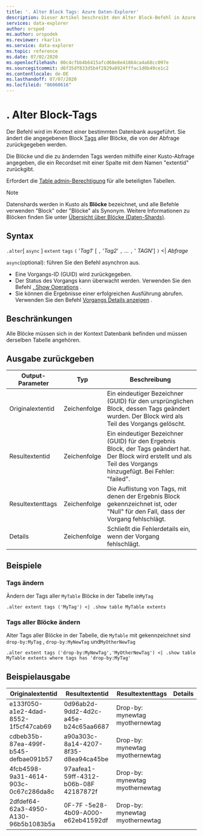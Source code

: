 ```yaml
---
title: '. Alter Block Tags: Azure Daten-Explorer'
description: Dieser Artikel beschreibt den Alter Block-Befehl in Azure Daten-Explorer.
services: data-explorer
author: orspod
ms.author: orspodek
ms.reviewer: rkarlin
ms.service: data-explorer
ms.topic: reference
ms.date: 07/02/2020
ms.openlocfilehash: 00c4cfbb4b6415afcd68e8e41864ca4a68cc097e
ms.sourcegitcommit: d6f35df833d5b4f2829a8924fffac1d0b49ce1c2
ms.contentlocale: de-DE
ms.lasthandoff: 07/07/2020
ms.locfileid: "86060616"
---
```

# <a name="alter-extent-tags"></a>. Alter Block-Tags

Der Befehl wird im Kontext einer bestimmten Datenbank ausgeführt. Sie ändert die angegebenen Block [Tags](extents-overview.md#extent-tagging) aller Blöcke, die von der Abfrage zurückgegeben werden.

Die Blöcke und die zu ändernden Tags werden mithilfe einer Kusto-Abfrage angegeben, die ein Recordset mit einer Spalte mit dem Namen "extentid" zurückgibt.

Erfordert die [Table admin-Berechtigung](../management/access-control/role-based-authorization.md) für alle beteiligten Tabellen.

> [!NOTE]
> Datenshards werden in Kusto als **Blöcke** bezeichnet, und alle Befehle verwenden "Block" oder "Blöcke" als Synonym.
> Weitere Informationen zu Blöcken finden Sie unter [Übersicht über Blöcke (Daten-Shards)](extents-overview.md).

## <a name="syntax"></a>Syntax

`.alter`[ `async` ] `extent` `tags` `(` '*Tag1*' [ `,` '*Tag2*' `,` ... `,` ' *TAGN*'] `)`  <|  *Abfrage*

`async`(optional): führen Sie den Befehl asynchron aus.
   * Eine Vorgangs-ID (GUID) wird zurückgegeben. 
   * Der Status des Vorgangs kann überwacht werden. Verwenden Sie den Befehl [. Show Operations](operations.md#show-operations) .
   * Sie können die Ergebnisse einer erfolgreichen Ausführung abrufen. Verwenden Sie den Befehl [Vorgangs Details anzeigen](operations.md#show-operation-details) .

## <a name="restrictions"></a>Beschränkungen

Alle Blöcke müssen sich in der Kontext Datenbank befinden und müssen derselben Tabelle angehören.

## <a name="return-output"></a>Ausgabe zurückgeben

|Output-Parameter |Typ |Beschreibung|
|---|---|---|
|Originalextentid |Zeichenfolge |Ein eindeutiger Bezeichner (GUID) für den ursprünglichen Block, dessen Tags geändert wurden. Der Block wird als Teil des Vorgangs gelöscht.|
|Resultextentid |Zeichenfolge |Ein eindeutiger Bezeichner (GUID) für den Ergebnis Block, der Tags geändert hat. Der Block wird erstellt und als Teil des Vorgangs hinzugefügt. Bei Fehler: "failed".|
|Resultextenttags |Zeichenfolge |Die Auflistung von Tags, mit denen der Ergebnis Block gekennzeichnet ist, oder "Null" für den Fall, dass der Vorgang fehlschlägt.|
|Details |Zeichenfolge |Schließt die Fehlerdetails ein, wenn der Vorgang fehlschlägt.|

## <a name="examples"></a>Beispiele

### <a name="alter-tags"></a>Tags ändern 

Ändern der Tags aller `MyTable` Blöcke in der Tabelle in`MyTag`

```kusto
.alter extent tags ('MyTag') <| .show table MyTable extents
```

### <a name="alter-tags-of-all-extents"></a>Tags aller Blöcke ändern

Alter Tags aller Blöcke in der Tabelle, die `MyTable` mit gekennzeichnet sind `drop-by:MyTag` , `drop-by:MyNewTag` und`MyOtherNewTag`

```kusto
.alter extent tags ('drop-by:MyNewTag','MyOtherNewTag') <| .show table MyTable extents where tags has 'drop-by:MyTag'
```

## <a name="sample-output"></a>Beispielausgabe

|Originalextentid |Resultextentid | Resultextenttags | Details
|---|---|---|---
|e133f050-a1e2-4dad-8552-1f5cf47cab69 |0d96ab2d-9dd2-4d2c-a45e-b24c65aa6687 | Drop-by: mynewtag myothernewtag| 
|cdbeb35b-87ea-499f-b545-defbae091b57 |a90a303c-8a14-4207-8f35-d8ea94ca45be | Drop-by: mynewtag myothernewtag| 
|4fcb4598-9a31-4614-903c-0c67c286da8c |97aafea1-59ff-4312-b06b-08F 42187872f | Drop-by: mynewtag myothernewtag| 
|2dfdef64-62a3-4950-A130-96b5b1083b5a |0F-7F -5e28-4b09-A000-e62eb41592df | Drop-by: mynewtag myothernewtag| 
